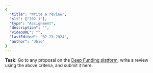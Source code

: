 ```yaml
---
{
  "title": "Write a review",
  "slt": ["202.1"],
  "type": "Assignment",
  "description": "",
  "videoURL": "",
  "lastEdited": "02-23-2024",
  "author": "Ubio"
}
---
```


**Task:** Go to any proposal on the [Deep Funding platform](https://deepfunding.ai/), write a review using the above criteria, and submit it here.
